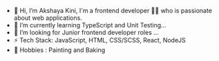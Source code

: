 - 👋 Hi, I’m Akshaya Kini, I'm a frontend developer 👨‍💻 who is passionate about web applications.
- 🌱 I’m currently learning TypeScript and Unit Testing...
- 💞️ I’m looking for Junior frontend developer roles ...
- ⚡ Tech Stack: JavaScript, HTML, CSS/SCSS, React, NodeJS
- 💬 Hobbies : Painting and Baking

<!---
akshkin/akshkin is a ✨ special ✨ repository because its `README.md` (this file) appears on your GitHub profile.
You can click the Preview link to take a look at your changes.
--->
